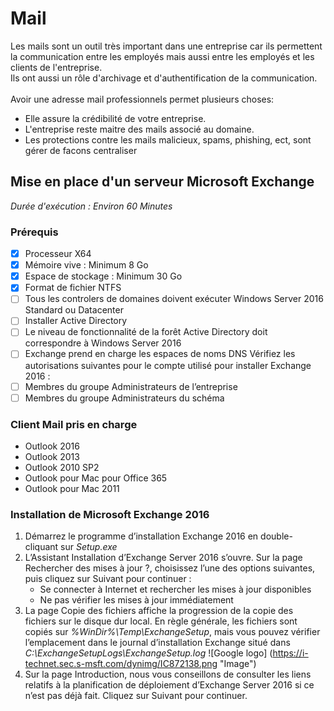 # Mail
Les mails sont un outil très important dans une entreprise car ils permettent la communication entre les employés mais aussi entre les employés et les clients de l'entreprise.<br>
Ils ont aussi un rôle d'archivage et d'authentification de la communication.<br><br>
Avoir une adresse mail professionnels permet plusieurs choses:
* Elle assure la crédibilité de votre entreprise.
* L'entreprise reste maitre des mails associé au domaine.
* Les protections contre les mails malicieux, spams, phishing, ect, sont gérer de facons centraliser<br>

## Mise en place d'un serveur Microsoft Exchange
<em>Durée d'exécution : Environ 60 Minutes</em>
### Prérequis
- [X] Processeur X64
- [X] Mémoire vive : Minimum 8 Go
- [X] Espace de stockage : Minimum 30 Go
- [X] Format de fichier NTFS
- [ ] Tous les controlers de domaines doivent exécuter Windows Server 2016 Standard ou Datacenter 
- [ ] Installer Active Directory
- [ ] Le niveau de fonctionnalité de la forêt Active Directory doit correspondre à Windows Server 2016
- [ ] Exchange prend en charge les espaces de noms DNS
Vérifiez les autorisations suivantes pour le compte utilisé pour installer Exchange 2016 :
- [ ] Membres du groupe Administrateurs de l’entreprise
- [ ] Membres du groupe Administrateurs du schéma
### Client Mail pris en charge
* Outlook 2016
* Outlook 2013
* Outlook 2010 SP2
* Outlook pour Mac pour Office 365
* Outlook pour Mac 2011
### Installation de Microsoft Exchange 2016
1. Démarrez le programme d’installation Exchange 2016 en double-cliquant sur <em>Setup.exe</em>
2. L’Assistant Installation d’Exchange Server 2016 s’ouvre. Sur la page Rechercher des mises à jour ?, choisissez l’une des options suivantes, puis cliquez sur Suivant pour continuer :
   * Se connecter à Internet et rechercher les mises à jour disponibles
   * Ne pas vérifier les mises à jour immédiatement
3. La page Copie des fichiers affiche la progression de la copie des fichiers sur le disque dur local. En règle générale, les fichiers sont copiés sur <em>%WinDir%\Temp\ExchangeSetup</em>, mais vous pouvez vérifier l’emplacement dans le journal d’installation Exchange situé dans <em>C:\ExchangeSetupLogs\ExchangeSetup.log</em>
![Google logo] (https://i-technet.sec.s-msft.com/dynimg/IC872138.png "Image")
4. Sur la page Introduction, nous vous conseillons de consulter les liens relatifs à la planification de déploiement d’Exchange Server 2016 si ce n’est pas déjà fait. Cliquez sur Suivant pour continuer.



